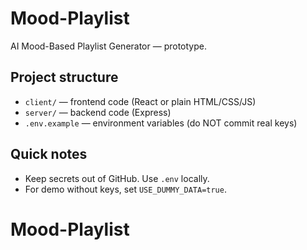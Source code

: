 # Mood-Playlist

AI Mood-Based Playlist Generator — prototype.

## Project structure
- `client/` — frontend code (React or plain HTML/CSS/JS)
- `server/` — backend code (Express)
- `.env.example` — environment variables (do NOT commit real keys)

## Quick notes
- Keep secrets out of GitHub. Use `.env` locally.
- For demo without keys, set `USE_DUMMY_DATA=true`.
# Mood-Playlist